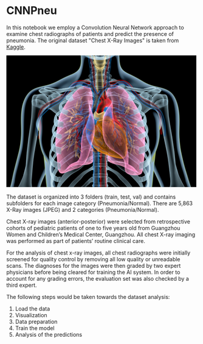 # CNNPneu

In this notebook we employ a Convolution Neural Network approach to examine chest radiographs of patients and predict the presence of pneumonia. The original dataset "Chest X-Ray Images" is taken from [Kaggle](https://www.kaggle.com/datasets/paultimothymooney/chest-xray-pneumonia).
<div>
<img src="https://github.com/klrmnn95/CNNPneu/blob/main/images/lungs.jpg"width="500" class="centerImage"/>
</div>

The dataset is organized into 3 folders (train, test, val) and contains subfolders for each image category (Pneumonia/Normal). There are 5,863 X-Ray images (JPEG) and 2 categories (Pneumonia/Normal).

Chest X-ray images (anterior-posterior) were selected from retrospective cohorts of pediatric patients of one to five years old from Guangzhou Women and Children’s Medical Center, Guangzhou. All chest X-ray imaging was performed as part of patients’ routine clinical care.

For the analysis of chest x-ray images, all chest radiographs were initially screened for quality control by removing all low quality or unreadable scans. The diagnoses for the images were then graded by two expert physicians before being cleared for training the AI system. In order to account for any grading errors, the evaluation set was also checked by a third expert.

The following steps would be taken towards the dataset analysis:
1. Load the data
2. Visualization
3. Data preparation
4. Train the model
5. Analysis of the predictions
